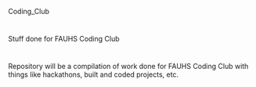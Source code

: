 Coding_Club
#
Stuff done for FAUHS Coding Club
#
Repository will be a compilation of work done for FAUHS Coding Club with things like hackathons, built and coded projects, etc.